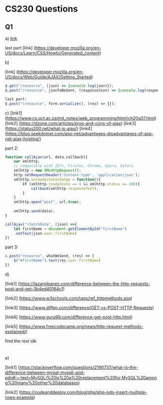 # CS230 Questions

## Q1

a)
[link](http://www.standardista.com/css3/css-specificity/)

last part [link] (https://developer.mozilla.org/en-US/docs/Learn/CSS/Howto/Generated_content)


b)

[link] (https://developer.mozilla.org/en-US/docs/Web/Guide/AJAX/Getting_Started)
```javascript
$.get("/resource", (json) => {console.log(json)});
$.post("/resource", jsonToBeSent, (responseJson) => {console.log(responseJSon)});

last part:
$.post("\resource", form.serialize(), (res) => {});
```

c)
[link1] (https://www.cs.uct.ac.za/mit_notes/web_programming/html/ch20s07.html)
[link2] (https://dzone.com/articles/pros-and-cons-of-ajax)
[link3] (https://status200.net/what-is-ajax/)
[link4] (https://blog.seekdotnet.com/asp-net/advantages-disadvantages-of-asp-net-ajax-hosting/)

part 2:
```javascript
function callAjax(url, data,callback){
    var xmlhttp;
    // compatible with IE7+, Firefox, Chrome, Opera, Safari
    xmlhttp = new XMLHttpRequest();
    http.setRequestHeader('Content-type', 'application/json');
    xmlhttp.onreadystatechange = function(){
        if (xmlhttp.readyState == 4 && xmlhttp.status == 200){
            callback(xmlhttp.responseText);
        }
    }
    xmlhttp.open("post", url,true);
    
    xmlhttp.send(data);
}

callAjax("\fetchData", (json) =>{
    let firstName = document.getElementById("firstName")
    .setText(json.user.firstName)
})
```

part 3:

```javascript
&.post("resource", whatWeSend, (res) => {
    $("#firstName").text(res.user.firstName)
})

```

d) 

[link1] (https://lazaroibanez.com/difference-between-the-http-requests-post-and-get-3b4ed40164c1)

[link2] (https://www.w3schools.com/tags/ref_httpmethods.asp)

[link3] (https://www.diffen.com/difference/GET-vs-POST-HTTP-Requests)

[link4] (https://www.guru99.com/difference-get-post-http.html)

[link5] (https://www.freecodecamp.org/news/http-request-methods-explained/)

find the rest idk

# 

e) 

[link1] (https://stackoverflow.com/questions/2190737/what-is-the-difference-between-mysql-mysqli-and-pdo#:~:text=MySQLi%20is%20a%20replacement%20for,MySQL%20among%20many%20other%20databases)

[link2] (https://codeanddeploy.com/blog/php/php-pdo-insert-multiple-rows-example)



# 

